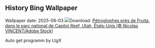 ## History Bing Wallpaper
Wallpaper date: 2025-08-03
![](https://www.bing.com/th?id=OHR.FruitaPetroglyphs_FR-CA1725199381_UHD.jpg&w=1000)Download: [Pétroglyphes près de Fruita, dans le parc national de Capitol Reef, Utah, États-Unis (© Nicolas VINCENT/Adobe Stock)](https://www.bing.com/th?id=OHR.FruitaPetroglyphs_FR-CA1725199381_UHD.jpg)

Auto get programm by LtgX

